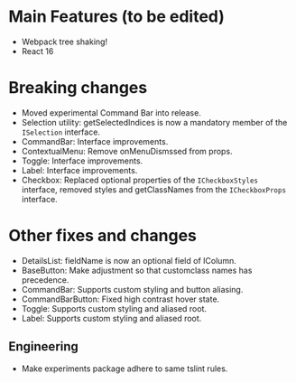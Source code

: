 [comment]: <> (Placeholder area for describing webpack)

# Main Features (to be edited)
* Webpack tree shaking!
* React 16

# Breaking changes
* Moved experimental Command Bar into release.
* Selection utility: getSelectedIndices is now a mandatory member of the `ISelection` interface.
* CommandBar: Interface improvements.
* ContextualMenu: Remove onMenuDismssed from props.
* Toggle: Interface improvements.
* Label: Interface improvements.
* Checkbox: Replaced optional properties of the `ICheckboxStyles` interface, removed styles and getClassNames from the `ICheckboxProps` interface.

# Other fixes and changes
* DetailsList: fieldName is now an optional field of IColumn.
* BaseButton: Make adjustment so that customclass names has precedence.
* CommandBar: Supports custom styling and button aliasing.
* CommandBarButton: Fixed high contrast hover state.
* Toggle: Supports custom styling and aliased root.
* Label: Supports custom styling and aliased root.

## Engineering
* Make experiments package adhere to same tslint rules.
